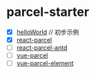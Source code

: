 # parcel-starter

- [x] [helloWorld](./helloWorld)  // 初步示例
- [x] [react-parcel](./react-parcel)
- [ ] [react-parcel-antd](./react-parcel-antd)
- [ ] [vue-parcel](./vue-parcel)
- [ ] [vue-parcel-element](./vue-parcel-element)